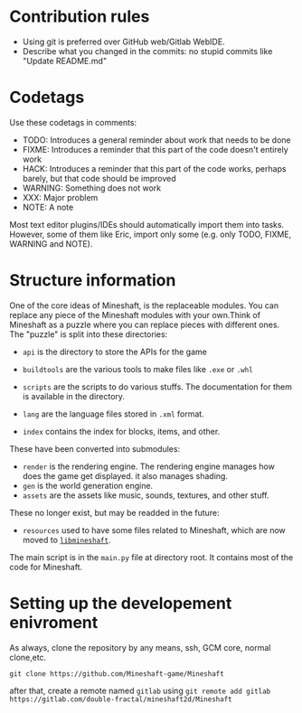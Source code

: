 # Contribution rules
- Using git is preferred over GitHub web/Gitlab WebIDE.
- Describe what you changed in the commits: no stupid commits like "Update README.md"
# Codetags
Use these codetags in comments:
- TODO: Introduces a general reminder about work that needs to be done
- FIXME: Introduces a reminder that this part of the code doesn't entirely work  
- HACK:  Introduces a reminder that this part of the code works, perhaps barely, but that code should be improved
- WARNING: Something does not work
- XXX: Major problem
- NOTE: A note



Most text editor plugins/IDEs should automatically import them into tasks.
However, some of them like Eric, import only some (e.g. only TODO, FIXME, WARNING and NOTE).

# Structure information
One of the core ideas of Mineshaft, is the replaceable modules.
You can replace any piece of the Mineshaft modules with your own.Think of Mineshaft as a puzzle where you can replace pieces with different ones.
The "puzzle" is split into these directories:
- `api` is the directory to store the APIs for the game
- `buildtools` are the various tools to make files like `.exe` or `.whl`
- `scripts` are the scripts to do various stuffs. The documentation for them is available in the directory.
- `lang` are the language files stored in `.xml` format.

- `index` contains the index for blocks, items, and other.

These have been converted into submodules:
- `render` is the rendering engine. The rendering engine manages how does the game get displayed. it also manages shading.
- `gen` is the world generation engine.
- `assets` are the assets like music, sounds, textures, and other stuff. 

These no longer exist, but may be readded in the future:
- `resources` used to have some files related to Mineshaft, which are now moved to [`libmineshaft`](https://github.com/Mineshaft-game/libmineshaft).

The main script is in the `main.py` file at directory root. It contains most of the code for Mineshaft.
# Setting up the developement enivroment
As always, clone the repository by any means, ssh, GCM core, normal clone,etc.

```
git clone https://github.com/Mineshaft-game/Mineshaft
```

after that, create a remote named `gitlab` using `git remote add gitlab https://gitlab.com/double-fractal/mineshaft2d/Mineshaft`



